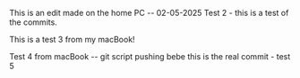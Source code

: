 This is an edit made on the home PC -- 02-05-2025
Test 2 - this is a test of the commits.


This is a test 3 from my macBook!


Test 4 from macBook -- git script pushing bebe
this is the real commit - test 5